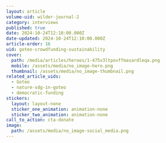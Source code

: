 ```yaml
---
layout: article
volume-uid: wilder-journal-2
category: interviews
published: true
date: 2024-10-24T12:10:00.000Z
date-updated: 2024-10-24T12:10:00.000Z
article-order: 16
uid: goteo-crowdfunding-sustainability
cover:
  path: /media/articles/heroes/1-475v3ltpovffmasardleqa.png
  mobile: /assets/media/no_image-hero.png
  thumbnail: /assets/media/no_image-thumbnail.png
related_article_uids:
  - Goteo
  - nature-sdg-in-goteo
  - democratic-funding
stickers:
  layout: layout-none
  sticker_one_animation: animation-none
  sticker_two_animation: animation-none
call_to_action: cta-donate
image:
  path: /assets/media/no_image-social_media.png
---
```

